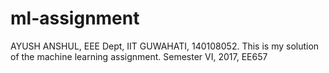 # ml-assignment
AYUSH ANSHUL, 
EEE Dept, IIT GUWAHATI,
140108052. 
This is my solution of the machine learning assignment. Semester VI, 2017, EE657
